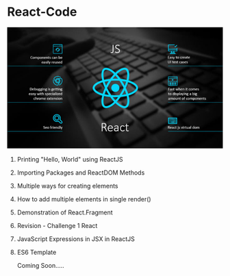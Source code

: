# React-Code

![GitHub](https://github.com/shubhamrajput0369/React-Code-Assignments/blob/main/ReactJS.PNG)

1. Printing "Hello, World" using ReactJS

2. Importing Packages and ReactDOM Methods

3. Multiple ways for creating elements

4. How to add multiple elements in single render()
   
5. Demonstration of React.Fragment

6. Revision - Challenge 1 React

7. JavaScript Expressions in JSX in ReactJS

8. ES6 Template 

   Coming Soon.....
